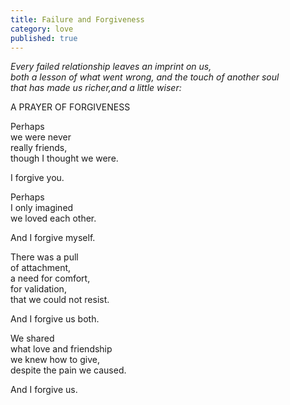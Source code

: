 ```yaml
---
title: Failure and Forgiveness
category: love
published: true
---
```


*Every failed relationship leaves an imprint on us,  
both a lesson of what went wrong, and the touch of another soul  
that has made us richer,and a little wiser:*   
  
  
A PRAYER OF FORGIVENESS  
  
Perhaps  
we were never   
really friends,  
though I thought we were.  
  
I forgive you.  
  
Perhaps   
I only imagined  
we loved each other.  
  
And I forgive myself.  
  
There was a pull  
of attachment,  
a need for comfort,  
for validation,  
that we could not resist.  
  
And I forgive us both.  
  
We shared  
what love and friendship  
we knew how to give,  
despite the pain we caused.  
  
And I forgive us.
